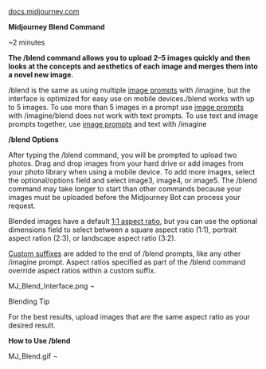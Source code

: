 ﻿

[docs.midjourney.com](https://docs.midjourney.com/docs/blend-1)

**Midjourney Blend Command**

~2 minutes

**The /blend command allows you to upload 2–5 images quickly and then looks at the concepts and aesthetics of each image and merges them into a novel new image.**

/blend is the same as using multiple [image prompts](https://docs.midjourney.com/image-prompts) with /imagine, but the interface is optimized for easy use on mobile devices./blend works with up to 5 images. To use more than 5 images in a prompt use [image prompts](https://docs.midjourney.com/image-prompts) with /imagine/blend does not work with text prompts. To use text and image prompts together, use [image prompts](https://docs.midjourney.com/image-prompts) and text with /imagine

**/blend Options**

After typing the /blend command, you will be prompted to upload two photos. Drag and drop images from your hard drive or add images from your photo library when using a mobile device. To add more images, select the optional/options field and select image3, image4, or image5. The /blend command may take longer to start than other commands because your images must be uploaded before the Midjourney Bot can process your request.

Blended images have a default [1:1 aspect ratio](https://docs.midjourney.com/v1/docs/aspect-ratios), but you can use the optional dimensions field to select between a square aspect ratio (1:1), portrait aspect ration (2:3), or landscape aspect ratio (3:2).

[Custom suffixes](https://docs.midjourney.com/v1/docs/settings-and-presets) are added to the end of /blend prompts, like any other /imagine prompt. Aspect ratios specified as part of the /blend command override aspect ratios within a custom suffix.

MJ\_Blend\_Interface.png ¬

Blending Tip

For the best results, upload images that are the same aspect ratio as your desired result.

**How to Use /blend**

MJ\_Blend.gif ¬


